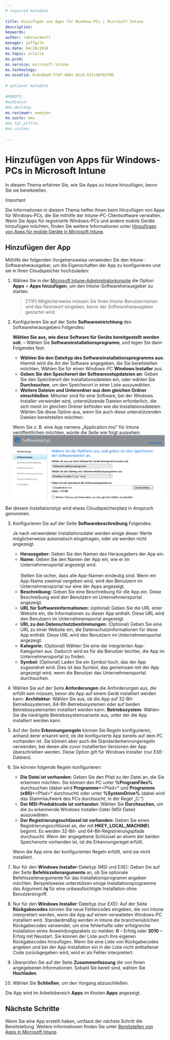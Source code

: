 ```yaml
---
# required metadata

title: Hinzufügen von Apps für Windows-PCs | Microsoft Intune
description:
keywords:
author: robstackmsft
manager: jeffgilb
ms.date: 04/28/2016
ms.topic: article
ms.prod:
ms.service: microsoft-intune
ms.technology:
ms.assetid: bc8c8be9-7f4f-4891-9224-55fc40703f0b

# optional metadata

#ROBOTS:
#audience:
#ms.devlang:
ms.reviewer: owenyen
ms.suite: ems
#ms.tgt_pltfrm:
#ms.custom:

---
```


# Hinzufügen von Apps für Windows-PCs in Microsoft Intune

In diesem Thema erfahren Sie, wie Sie Apps zu Intune hinzufügen, bevor Sie sie bereitstellen.

> [!IMPORTANT]
> Die Informationen in diesem Thema helfen Ihnen beim Hinzufügen von Apps für Windows-PCs, die Sie mithilfe der Intune-PC-Clientsoftware verwalten. Wenn Sie Apps für registrierte Windows-PCs und andere mobile Geräte hinzufügen möchten, finden Sie weitere Informationen unter [Hinzufügen von Apps für mobile Geräte in Microsoft Intune](add-apps-for-mobile-devices-in-microsoft-intune.md).


## Hinzufügen der App
Mithilfe der folgenden Vorgehensweise verwenden Sie den Intune-Softwareherausgeber, um die Eigenschaften der App zu konfigurieren und sie in Ihren Cloudspeicher hochzuladen:

1.  Wählen Sie in der [Microsoft Intune-Administratorkonsole](https://manage.microsoft.com) die Option **Apps** &gt; **Apps hinzufügen**, um den Intune-Softwareherausgeber zu starten.

    > [!TIP] Möglicherweise müssen Sie Ihren Intune-Benutzernamen und das Kennwort eingeben, bevor der Softwareherausgeber gestartet wird.



2.  Konfigurieren Sie auf der Seite **Softwareeinrichtung** des Softwareherausgebers Folgendes:

    **Wählen Sie aus, wie diese Software für Geräte bereitgestellt werden soll.** – Wählen Sie **Softwareinstallationsprogramm**, und legen Sie dann Folgendes fest:

    - **Wählen Sie den Dateityp des Softwareinstallationsprogramms aus**: Hiermit wird die Art der Software angegeben, die Sie bereitstellen möchten. Wählen Sie für einen Windows-PC **Windows Installer** aus.
    - **Geben Sie den Speicherort der Softwaresetupdateien an**: Geben Sie den Speicherort der Installationsdateien ein, oder wählen Sie **Durchsuchen**, um den Speicherort in einer Liste auszuwählen.
    - **Weitere Dateien und Unterordner aus dem gleichen Ordner einschließen**: Mitunter sind für eine Software, bei der Windows Installer verwendet wird, unterstützende Dateien erforderlich, die sich meist im gleichen Ordner befinden wie die Installationsdateien. Wählen Sie diese Option aus, wenn Sie auch diese unterstützenden Dateien bereitstellen möchten.

    Wenn Sie z. B. eine App namens „Application.msi“ für Intune veröffentlichen möchten, würde die Seite wie folgt aussehen: ![PC-Softwareherausgeber](./media/publisher-for-pc.png)

   Bei diesem Installationstyp wird etwas Cloudspeicherplatz in Anspruch genommen.

3.  Konfigurieren Sie auf der Seite **Softwarebeschreibung** Folgendes:

    Je nach verwendeter Installationsdatei werden einige dieser Werte möglicherweise automatisch eingetragen, oder sie werden nicht angezeigt.

    - **Herausgeber:** Geben Sie den Namen des Herausgebers der App ein.
    - **Name:** Geben Sie den Namen der App ein, wie er im Unternehmensportal angezeigt wird.<br /><br />Stellen Sie sicher, dass alle App-Namen eindeutig sind. Wenn ein App-Name zweimal vergeben wird, wird den Benutzern im Unternehmensportal nur eine der Apps angezeigt.
    - **Beschreibung:** Geben Sie eine Beschreibung für die App ein. Diese Beschreibung wird den Benutzern im Unternehmensportal angezeigt.
    - **URL für Softwareinformationen:** (optional) Geben Sie die URL einer Website ein, die Informationen zu dieser App enthält. Diese URL wird den Benutzern im Unternehmensportal angezeigt.
    - **URL zu den Datenschutzbestimmungen:** (Optional) Geben Sie eine URL zu einer Website ein, die Datenschutzinformationen für diese App enthält. Diese URL wird den Benutzern im Unternehmensportal angezeigt.
    - **Kategorie:** (Optional) Wählen Sie eine der integrierten App-Kategorien aus. Dadurch wird es für die Benutzer leichter, die App im Unternehmensportal zu finden.
    - **Symbol:** (Optional) Laden Sie ein Symbol hoch, das der App zugeordnet wird. Dies ist das Symbol, das gemeinsam mit der App angezeigt wird, wenn die Benutzer das Unternehmensportal durchsuchen.



4.  Wählen Sie auf der Seite **Anforderungen** die Anforderungen aus, die erfüllt sein müssen, bevor die App auf einem Gerät installiert werden kann. **Architektur**: Wählen Sie aus, ob die App auf 32-Bit-Betriebssystemen, 64-Bit-Betriebssystemen oder auf beiden Betriebssystemarten installiert werden kann. **Betriebssystem:** Wählen Sie die niedrigste Betriebssystemvariante aus, unter der die App installiert werden kann.

5.  Auf der Seite **Erkennungsregeln** können Sie Regeln konfigurieren, anhand derer erkannt wird, ob die konfigurierte App bereits auf dem PC vorhanden ist. Sie können aber auch die Standarderkennungsregeln verwenden, bei denen alle zuvor installierten Versionen der App überschrieben werden. Diese Option gilt für Windows Installer (nur EXE-Dateien).
6.  
    Sie können folgende Regeln konfigurieren:
    - **Die Datei ist vorhanden:** Geben Sie den Pfad zu der Datei an, die Sie erkennen möchten. Sie können den PC unter **%ProgramFiles%** durchsuchen (dabei wird **Programme**\*&lt;Pfad&gt;* und **Programme (x86)**\*&lt;Pfad&gt;* durchsucht) oder unter **%SystemDrive%** (dabei wird das Stammlaufwerk des PCs durchsucht, in der Regel „C:“)
    - **Der MSI-Produktcode ist vorhanden:** Wählen Sie **Durchsuchen**, um die zu erkennende Windows Installer-Datei (MSI-Datei) auszuwählen. 
    - **Der Registrierungsschlüssel ist vorhanden:** Geben Sie einen Registrierungsschlüssel an, der mit **HKEY_LOCAL_MACHINE\\** beginnt. Es werden 32-Bit- und 64-Bit-Registrierungspfade durchsucht. Wenn der angegebene Schlüssel an einem der beiden Speicherorte vorhanden ist, ist die Erkennungsregel erfüllt.

    Wenn die App eine der konfigurierten Regeln erfüllt, wird sie nicht installiert.

7.  Nur für den **Windows Installer**-Dateityp (MSI und EXE): Geben Sie auf der Seite **Befehlszeilenargumente** an, ob Sie optionale Befehlszeilenargumente für das Installationsprogramm angeben möchten. Beispielsweise unterstützen einige Installationsprogramme das Argument **/q** für eine unbeaufsichtigte Installation ohne Benutzereingriff.

8.  Nur für den **Windows Installer**-Dateityp (nur EXE): Auf der Seite **Rückgabecodes** können Sie neue Fehlercodes eingeben, die von Intune interpretiert werden, wenn die App auf einem verwalteten Windows-PC installiert wird.
    Standardmäßig werden in Intune die branchenüblichen Rückgabecodes verwendet, um eine fehlerhafte oder erfolgreiche Installation eines Anwendungspakets zu melden: **0** – Erfolg oder **3010** – Erfolg mit Neustart. Sie können der Liste auch Ihre eigenen Rückgabecodes hinzufügen. Wenn Sie eine Liste von Rückgabecodes angeben und bei der App-Installation ein in der Liste nicht enthaltener Code zurückgegeben wird, wird er als Fehler interpretiert.

9.  Überprüfen Sie auf der Seite **Zusammenfassung** die von Ihnen angegebenen Informationen. Sobald Sie bereit sind, wählen Sie **Hochladen**.

10. Wählen Sie **Schließen**, um den Vorgang abzuschließen.

Die App wird im Arbeitsbereich **Apps** im Knoten **Apps** angezeigt.

## Nächste Schritte

Wenn Sie eine App erstellt haben, umfasst der nächste Schritt die Bereitstellung. Weitere Informationen finden Sie unter [Bereitstellen von Apps in Microsoft Intune](deploy-apps.md).

<!--HONumber=Jun16_HO2-->



